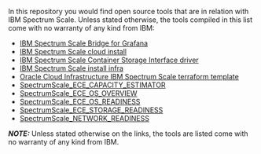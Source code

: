 In this repository you would find open source tools that are in relation with IBM Spectrum Scale. Unless stated otherwise, the tools compiled in this list come with no warranty of any kind from IBM:

 - [IBM Spectrum Scale Bridge for Grafana](https://github.com/IBM/ibm-spectrum-scale-bridge-for-grafana)
 - [IBM Spectrum Scale cloud install](https://github.com/IBM/ibm-spectrum-scale-cloud-install)
 - [IBM Spectrum Scale Container Storage Interface driver](https://github.com/IBM/ibm-spectrum-scale-csi-driver)
 - [IBM Spectrum Scale install infra](https://github.com/IBM/ibm-spectrum-scale-install-infra)
 - [Oracle Cloud Infrastructure IBM Spectrum Scale terraform template](https://github.com/oracle-quickstart/oci-ibm-spectrum-scale)
 - [SpectrumScale_ECE_CAPACITY_ESTIMATOR](https://github.com/IBM/SpectrumScale_ECE_CAPACITY_ESTIMATOR)
 - [SpectrumScale_ECE_OS_OVERVIEW](https://github.com/IBM/SpectrumScale_ECE_OS_OVERVIEW)
 - [SpectrumScale_ECE_OS_READINESS](https://github.com/IBM/SpectrumScale_ECE_OS_READINESS)
 - [SpectrumScale_ECE_STORAGE_READINESS](https://github.com/IBM/SpectrumScale_ECE_STORAGE_READINESS)
 - [SpectrumScale_NETWORK_READINESS](https://github.com/IBM/SpectrumScale_NETWORK_READINESS)


 ***NOTE:*** Unless stated otherwise on the links, the tools are listed come with no warranty of any kind from IBM.
